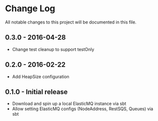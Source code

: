 Change Log
==========

All notable changes to this project will be documented in this file.

0.3.0 - 2016-04-28
---------------------
- Change test cleanup to support testOnly

0.2.0 - 2016-02-22
---------------------
* Add HeapSize configuration

0.1.0 - Initial release
---------------------
* Download and spin up a local ElasticMQ instance via sbt
* Allow setting ElasticMQ configs (NodeAddress, RestSQS, Queues) via sbt
